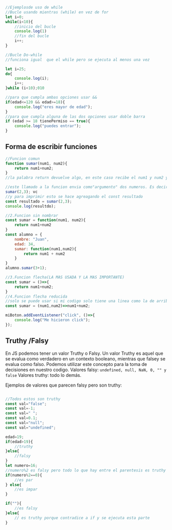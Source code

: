 ```js
//Ejemplosde uso de while
//Bucle usando mientras (while) en vez de for
let i=0;
while(i<10){
    //inicio del bucle
    console.log(1)
    //fin del bucle
    i++;
}

//Bucle Do-while
//funciona igual  que el while pero se ejecuta al menos una vez

let i=25;
do{
    console.log(i);
    i++;
}while (i<10);010

//para que cumpla ambas opciones usar &&
if(edad<=120 && edad>=18){
    console.log("eres mayor de edad");
}
//para que cumpla alguna de las dos opciones usar doble barra
if (edad >= 18 tienePermiso == true){
    console.log("puedes entrar");
}


```
## Forma de escribir funciones
```js
//Funcion comun
function sumar(num1, num2){
    return num1+num2;
}
//la palabra return devuelve algo, en este caso recibe el num1 y num2 y el return dice que devuelve su suma

//este llamado a la funcion envia como"argumento" dos numeros. Es decir 2 y 3 son argumentos
sumar(2,3); vc
//y para imprimir esto se hace agreagando el const resultado
const resultado = sumar(2,3);
console.log(resultdo);

//2.Funcion sin nombrar
const sumar = function(num1, num2){
    return num1+num2
}
const alumno = {
    nombre: "Juan",
    edad: 34,
    sumar: function(num1,num2){
        return num1 + num2
    }
}
alumno.sumar(3+1);

//3.Funcion flecha(LA MAS USADA Y LA MAS IMPORTANTE)
const sumar = ()=>{
    return num1+num2;
}
//4.Funcion flecha reducida
//solo se puede usar si mi codigo solo tiene una linea como la de arriba
const sumar = (num1,num2)=>num1+num2;

miBoton.addEventListener("click", ()=>{
    console.log("Me hicieron click");
});

```
## Truthy /Falsy
En JS podemos tener un valor Truthy o Falsy. Un valor Truthy es aquel que se evalua como verdadero en un contexto booleano, mientras que falsey se evalua como falso.
Podemos utilizar este concepto para la toma de decisiones en nuestro codigo.
Valores falsy: `undefined, null, NaN, 0, "" y false` 
Valores truthy: todo lo demás.

Ejemplos de valores que parecen falsy pero son truthy:
```js

//Todos estos son truthy
const val="false"; 
const val=-1;
const val=" "; 
const val=0.1;
const val="null";
const val="undefined";

edad=19;
if(edad>19){
    //truthy
}else{
    //falsy
}
let numero=16;
//numero%2 es falsy pero todo lo que hay entre el parentesis es truthy
if(numero%2==0){
    //es par
} else{
    //es impar
}

if(""){
    //es falsy
}else{
    // es truthy porque contradice a if y se ejecuta esta parte
}